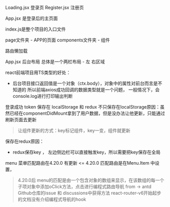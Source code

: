 
Loading.jsx 登录页
Register.jsx 注册页

App.jsx 是登录后的主页面


index.js是整个项目的入口文件


page文件夹 - APP的页面
components文件夹  - 组件



路由懒加载

App.jsx 后台布局 总体是一个两栏布局 - 左 右区域


react前端项目用TS类型的好处：
- 后台项目接口返回值是一个对象（ctx.body），对象中的属性对前台而言是不知道的
  所以前端axios成功回调的数据类型就是一个问题， 一般情况下，会console.log进行打印输出判断


登录成功
token 保存在 localStorage 和 redux
不只保存在localStorage原因：虽然已经在componentDidMount拿到了用户数据，但是没办法让他更新，只能通过刷新页面去更新
> 让组件更新的方式：key标记组件，key一变，组件就更新

保存在redux原因：
- redux保存key ， 左边侧边栏可以直接触发key，所以需要把key保存在全局



menu 菜单匹配路由在4.20.0 有更新
<= 4.20.0 匹配路由是在Menu.Item 中设置，
>4.20.0后 menu的匹配是由一个包含对象的数组来显示，在该数组的每一个子项对象中添加oClick方法，点击进行编程式路由导航
from -> antd Github仓库的issue 和 discussions中获得方法
react-router-v6开始起步的文档没有介绍编程式导航的hook




